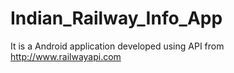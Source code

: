 # Indian_Railway_Info_App
It is a Android application developed using API from http://www.railwayapi.com

